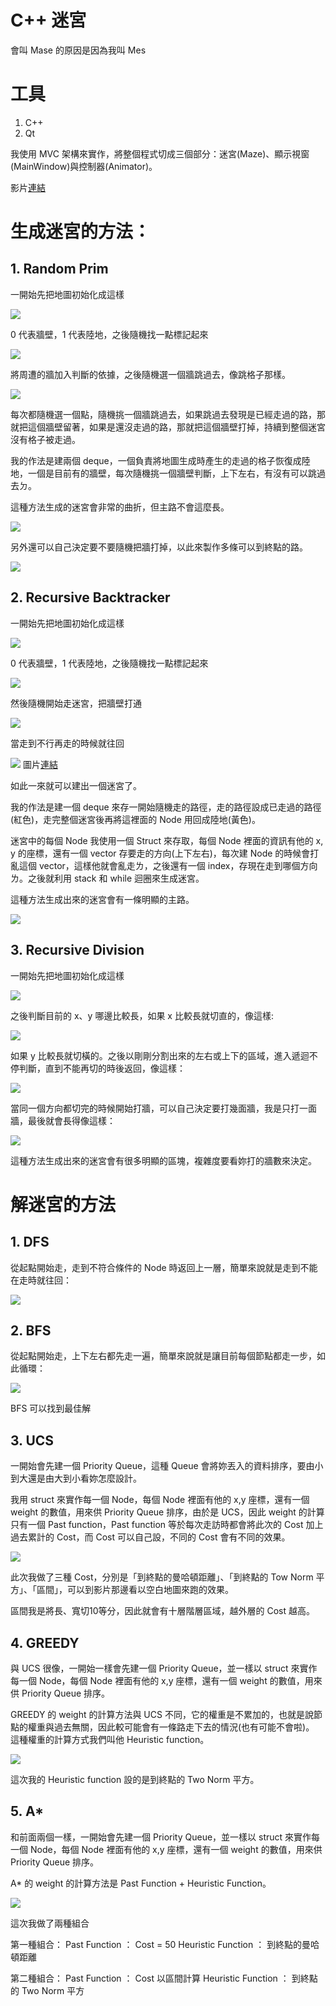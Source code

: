 # C++ 迷宮
會叫 Mase 的原因是因為我叫 Mes

# 工具

1. C++
2. Qt

我使用 MVC 架構來實作，將整個程式切成三個部分：迷宮(Maze)、顯示視窗(MainWindow)與控制器(Animator)。

影片[連結](https://www.youtube.com/watch?v=hkr8zXTF1jI&ab_channel=Mes)

# 生成迷宮的方法：

## 1. Random Prim

一開始先把地圖初始化成這樣

![](https://i.imgur.com/6fr5Lez.png)

0 代表牆壁，1 代表陸地，之後隨機找一點標記起來

![](https://i.imgur.com/NRhfyE5.png)

將周遭的牆加入判斷的依據，之後隨機選一個牆跳過去，像跳格子那樣。

![](https://i.imgur.com/1Io1X7M.png)

每次都隨機選一個點，隨機挑一個牆跳過去，如果跳過去發現是已經走過的路，那就把這個牆壁留著，如果是還沒走過的路，那就把這個牆壁打掉，持續到整個迷宮沒有格子被走過。

我的作法是建兩個 deque，一個負責將地圖生成時產生的走過的格子恢復成陸地，一個是目前有的牆壁，每次隨機挑一個牆壁判斷，上下左右，有沒有可以跳過去ㄉ。

這種方法生成的迷宮會非常的曲折，但主路不會這麼長。

![](https://i.imgur.com/BRVUjC9.png)

另外還可以自己決定要不要隨機把牆打掉，以此來製作多條可以到終點的路。

![](https://i.imgur.com/Sdg0l2J.png)


## 2. Recursive Backtracker

一開始先把地圖初始化成這樣

![](https://i.imgur.com/6fr5Lez.png)

0 代表牆壁，1 代表陸地，之後隨機找一點標記起來

![](https://i.imgur.com/qQutbyk.png)

然後隨機開始走迷宮，把牆壁打通

![](https://i.imgur.com/5GfOAJk.png)

當走到不行再走的時候就往回

![](https://i.imgur.com/6bTiPdz.png)
圖片[連結](https://zhuanlan.zhihu.com/p/27381213)

如此一來就可以建出一個迷宮了。

我的作法是建一個 deque 來存一開始隨機走的路徑，走的路徑設成已走過的路徑(紅色)，走完整個迷宮後再將這裡面的 Node 用回成陸地(黃色)。

迷宮中的每個 Node 我使用一個 Struct 來存取，每個 Node 裡面的資訊有他的 x, y 的座標，還有一個 vector 存要走的方向(上下左右)，每次建 Node 的時候會打亂這個 vector，這樣他就會亂走ㄌ，之後還有一個 index，存現在走到哪個方向ㄌ。之後就利用 stack 和 while 迴圈來生成迷宮。

這種方法生成出來的迷宮會有一條明顯的主路。

![](https://i.imgur.com/cdGvPE1.png)

## 3. Recursive Division

一開始先把地圖初始化成這樣

![](https://i.imgur.com/6cnV6Le.png)

之後判斷目前的 x、y 哪邊比較長，如果 x 比較長就切直的，像這樣:

![](https://i.imgur.com/y7AjfJG.png)

如果 y 比較長就切橫的。之後以剛剛分割出來的左右或上下的區域，進入遞迴不停判斷，直到不能再切的時後返回，像這樣：

![](https://i.imgur.com/PTGw2r7.png)

當同一個方向都切完的時候開始打牆，可以自己決定要打幾面牆，我是只打一面牆，最後就會長得像這樣：

![](https://i.imgur.com/TPNFA1S.png)

這種方法生成出來的迷宮會有很多明顯的區塊，複雜度要看妳打的牆數來決定。

# 解迷宮的方法

## 1. DFS

從起點開始走，走到不符合條件的 Node 時返回上一層，簡單來說就是走到不能在走時就往回：

![](https://i.imgur.com/aRBvdUa.jpg)

## 2. BFS

從起點開始走，上下左右都先走一遍，簡單來說就是讓目前每個節點都走一步，如此循環：

![](https://i.imgur.com/UMy7qP7.jpg)

BFS 可以找到最佳解

## 3. UCS

一開始會先建一個 Priority Queue，這種 Queue 會將妳丟入的資料排序，要由小到大還是由大到小看妳怎麼設計。

我用 struct 來實作每一個 Node，每個 Node 裡面有他的 x,y 座標，還有一個 weight 的數值，用來供 Priority Queue 排序，由於是 UCS，因此 weight 的計算只有一個 Past function，Past function 等於每次走訪時都會將此次的 Cost 加上過去累計的 Cost，而 Cost 可以自己設，不同的 Cost 會有不同的效果。

![](https://i.imgur.com/zJ8sjf8.jpg)

此次我做了三種 Cost，分別是「到終點的曼哈頓距離」、「到終點的 Tow Norm 平方」、「區間」，可以到影片那邊看以空白地圖來跑的效果。

區間我是將長、寬切10等分，因此就會有十層階層區域，越外層的 Cost 越高。

## 4. GREEDY

與 UCS 很像，一開始一樣會先建一個 Priority Queue，並一樣以 struct 來實作每一個 Node，每個 Node 裡面有他的 x,y 座標，還有一個 weight 的數值，用來供 Priority Queue 排序。

GREEDY 的 weight 的計算方法與 UCS 不同，它的權重是不累加的，也就是說節點的權重與過去無關，因此較可能會有一條路走下去的情況(也有可能不會啦)。 這種權重的計算方式我們叫他 Heuristic function。

![](https://i.imgur.com/nYLnGFI.jpg)

這次我的 Heuristic function 設的是到終點的 Two Norm 平方。

## 5. A\*

和前面兩個一樣，一開始會先建一個 Priority Queue，並一樣以 struct 來實作每一個 Node，每個 Node 裡面有他的 x,y 座標，還有一個 weight 的數值，用來供 Priority Queue 排序。

A\* 的 weight 的計算方法是 Past Function + Heuristic Function。

![](https://i.imgur.com/ge4denq.jpg)

這次我做了兩種組合

第一種組合：
Past Function ： Cost = 50
Heuristic Function ： 到終點的曼哈頓距離

第二種組合：
Past Function ： Cost 以區間計算
Heuristic Function ： 到終點的 Two Norm 平方
